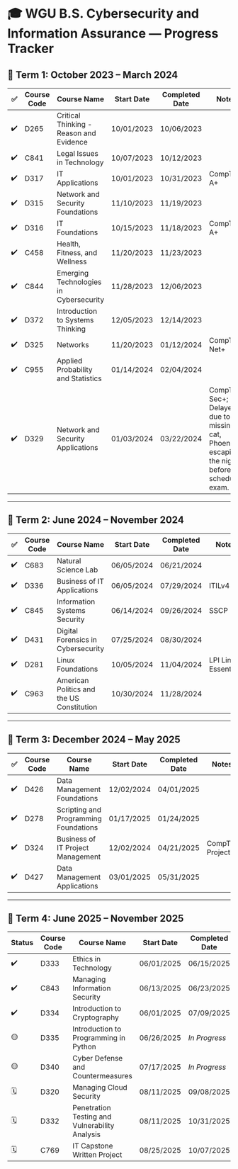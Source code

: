 # 🎓 WGU B.S. Cybersecurity and Information Assurance — Progress Tracker

## 📆 Term 1: October 2023 – March 2024

| ✅ | Course Code | Course Name                            | Start Date | Completed Date | Notes |
|----|-------------|-----------------------------------------|------------|----------------|-------|
| ✔️ | D265        | Critical Thinking - Reason and Evidence | 10/01/2023 | 10/06/2023     |       |
| ✔️ | C841        | Legal Issues in Technology              | 10/07/2023 | 10/12/2023     |       |
| ✔️ | D317        | IT Applications                         | 10/01/2023 | 10/31/2023     | CompTIA A+      |
| ✔️ | D315        | Network and Security Foundations        | 11/10/2023 | 11/19/2023     |       |
| ✔️ | D316        | IT Foundations                          | 10/15/2023 | 11/18/2023     | CompTIA A+      |
| ✔️ | C458        | Health, Fitness, and Wellness           | 11/20/2023 | 11/23/2023     |       |
| ✔️ | C844        | Emerging Technologies in Cybersecurity  | 11/28/2023 | 12/06/2023     |       |
| ✔️ | D372        | Introduction to Systems Thinking        | 12/05/2023 | 12/14/2023     |       |
| ✔️ | D325        | Networks                                | 11/20/2023 | 01/12/2024     | CompTIA Net+      |
| ✔️ | C955        | Applied Probability and Statistics      | 01/14/2024 | 02/04/2024     |       |
| ✔️ | D329        | Network and Security Applications       | 01/03/2024 | 03/22/2024     | CompTIA Sec+; Delayed due to missing cat, Phoenix, escaping the night before scheduled exam. |

---

## 📆 Term 2: June 2024 – November 2024

| ✅ | Course Code | Course Name                             | Start Date | Completed Date | Notes |
|----|-------------|------------------------------------------|------------|----------------|-------|
| ✔️ | C683        | Natural Science Lab                      | 06/05/2024 | 06/21/2024     |       |
| ✔️ | D336        | Business of IT Applications              | 06/05/2024 | 07/29/2024     | ITILv4       |
| ✔️ | C845        | Information Systems Security             | 06/14/2024 | 09/26/2024     | SSCP      |
| ✔️ | D431        | Digital Forensics in Cybersecurity       | 07/25/2024 | 08/30/2024     |       |
| ✔️ | D281        | Linux Foundations                        | 10/05/2024 | 11/04/2024     | LPI Linux Essentials       |
| ✔️ | C963        | American Politics and the US Constitution| 10/30/2024 | 11/28/2024     |       |

---

## 📆 Term 3: December 2024 – May 2025

| ✅ | Course Code | Course Name                             | Start Date | Completed Date | Notes |
|----|-------------|------------------------------------------|------------|----------------|-------|
| ✔️ | D426        | Data Management Foundations              | 12/02/2024 | 04/01/2025     |       |
| ✔️ | D278        | Scripting and Programming Foundations    | 01/17/2025 | 01/24/2025     |       |
| ✔️ | D324        | Business of IT Project Management        | 12/02/2024 | 04/21/2025     | CompTIA Project+      |
| ✔️ | D427        | Data Management Applications             | 03/01/2025 | 05/31/2025     |       |

---

## 📆 Term 4: June 2025 – November 2025

| Status | Course Code | Course Name                             | Start Date   | Completed Date   | Notes |
|--------|-------------|------------------------------------------|--------------|------------------|-------|
| ✔️     | D333        | Ethics in Technology                     | 06/01/2025   | 06/15/2025       |       |
| ✔️     | C843        | Managing Information Security            | 06/13/2025   | 06/23/2025       |       |
| ✔️     | D334        | Introduction to Cryptography             | 06/01/2025   | 07/09/2025       |       |
| 🟡     | D335        | Introduction to Programming in Python    | 06/26/2025   | *In Progress*    |       |
| 🟡     | D340        | Cyber Defense and Countermeasures        | 07/17/2025   | *In Progress*    |       |
| 🗓️     | D320        | Managing Cloud Security                  | 08/11/2025   | 09/08/2025       | Planned - CCSP|
| 🗓️     | D332        | Penetration Testing and Vulnerability Analysis | 08/11/2025   | 10/31/2025       | Planned - CompTIA PenTest+|
| 🗓️     | C769        | IT Capstone Written Project              | 08/25/2025   | 10/07/2025       | Planned |
